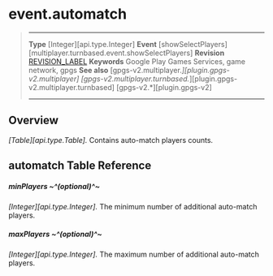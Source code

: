 # event.automatch

> --------------------- ------------------------------------------------------------------------------------------
> __Type__              [Integer][api.type.Integer]
> __Event__             [showSelectPlayers][multiplayer.turnbased.event.showSelectPlayers]
> __Revision__          [REVISION_LABEL](REVISION_URL)
> __Keywords__          Google Play Games Services, game network, gpgs
> __See also__          [gpgs-v2.multiplayer.*][plugin.gpgs-v2.multiplayer]
>                       [gpgs-v2.multiplayer.turnbased.*][plugin.gpgs-v2.multiplayer.turnbased]
>                       [gpgs-v2.*][plugin.gpgs-v2]
> --------------------- ------------------------------------------------------------------------------------------

## Overview

_[Table][api.type.Table]._ Contains auto-match players counts.

## automatch Table Reference

##### minPlayers ~^(optional)^~
_[Integer][api.type.Integer]._ The minimum number of additional auto-match players.

##### maxPlayers ~^(optional)^~
_[Integer][api.type.Integer]._ The maximum number of additional auto-match players.